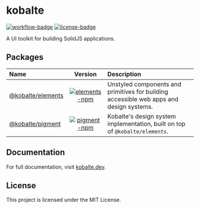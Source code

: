 # kobalte

[![workflow-badge]](https://github.com/fabien-ml/kobalte/actions/workflows/ci.yaml) [![license-badge]](https://github.com/fabien-ml/kobalte#license)

[workflow-badge]: https://img.shields.io/github/workflow/status/fabien-ml/kobalte/CI
[license-badge]: https://img.shields.io/github/license/fabien-ml/kobalte

A UI toolkit for building SolidJS applications.

## Packages

| Name                                    |                              Version                               | Description                                                                             |
| :-------------------------------------- | :----------------------------------------------------------------: | :-------------------------------------------------------------------------------------- |
| [@kobalte/elements](/packages/elements) | [![elements-npm]](https://www.npmjs.com/package/@kobalte/elements) | Unstyled components and primitives for building accessible web apps and design systems. |
| [@kobalte/pigment](/packages/pigment)   |  [![pigment-npm]](https://www.npmjs.com/package/@kobalte/pigment)  | Kobalte's design system implementation, built on top of `@kobalte/elements`.            |

[elements-npm]: https://img.shields.io/npm/v/@kobalte/elements
[pigment-npm]: https://img.shields.io/npm/v/@kobalte/pigment

## Documentation

For full documentation, visit [kobalte.dev](https://kobalte.dev/).

## License

This project is licensed under the MIT License.
